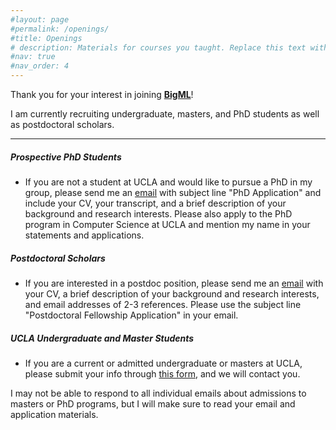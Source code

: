 ```yaml
---
#layout: page
#permalink: /openings/
#title: Openings
# description: Materials for courses you taught. Replace this text with your description.
#nav: true
#nav_order: 4
---
```


Thank you for your interest in joining <b>[BigML](http://127.0.0.1:4000/bigml/)</b>!

I am currently recruiting undergraduate, masters, and PhD students as well as postdoctoral scholars.

----

<h5><b>Prospective PhD Students</b></h5>

- If you are not a student at UCLA and would like to pursue a PhD in my group, please send me an [email](mailto:baharan@cs.ucla.edu) with subject line "PhD Application" and include your CV, your transcript, and a brief description of your background and research interests. Please also apply to the PhD program in Computer Science at UCLA and mention my name in your statements and applications. 

<!-- ---- -->


<h5><b>Postdoctoral Scholars</b></h5>

- If you are interested in a postdoc position, please send me an [email](mailto:baharan@cs.ucla.edu) with your CV, a brief description of your background and research interests, and email addresses of 2-3 references. Please use the subject line "Postdoctoral Fellowship Application" in your email. 

<!-- ---- -->


<h5><b>UCLA Undergraduate and Master Students</b></h5>

- If you are a current or admitted undergraduate or masters at UCLA, please submit your info through [this form](https://forms.gle/hfgoVrGxoMABiRRj9), and we will contact you.

I may not be able to respond to all individual emails about admissions to masters or PhD programs, but I will make sure to read your email and application materials.
